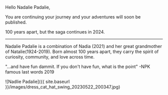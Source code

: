 Hello Nadalie Padalie,

You are continuing your journey and your adventures will soon be published.

100 years apart, but the saga continues in 2024.

--- 

Nadalie Padalie is a combination of Nadia (2021) and her great grandmother of Natalie(1924-2019).
Born almost 100 years apart, they carry the spirit of curiosity, community, and love across time.

"...and have fun dammit. If you don't have fun, what is the point" -NPK famous last words 2019

![Nadlie Padalie]({{ site.baseurl }}/images/dress_cat_hat_swing_20230522_200347.jpg)